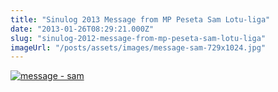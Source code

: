 ```yaml
---
title: "Sinulog 2013 Message from MP Peseta Sam Lotu-liga"
date: "2013-01-26T08:29:21.000Z"
slug: "sinulog-2012-message-from-mp-peseta-sam-lotu-liga"
imageUrl: "/posts/assets/images/message-sam-729x1024.jpg"
---
```


[![message - sam](https://i0.wp.com/santonino-nz.org/wp-content/uploads/2013/01/message-sam-729x1024.jpg?resize=729%2C1024)](https://i0.wp.com/santonino-nz.org/wp-content/uploads/2013/01/message-sam.jpg)